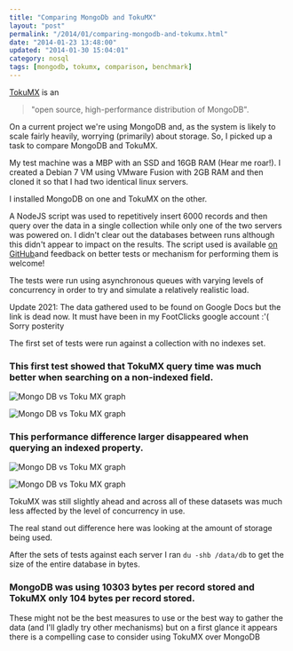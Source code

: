 ```yaml
---
title: "Comparing MongoDb and TokuMX"
layout: "post"
permalink: "/2014/01/comparing-mongodb-and-tokumx.html"
date: "2014-01-23 13:48:00"
updated: "2014-01-30 15:04:01"
category: nosql
tags: [mongodb, tokumx, comparison, benchmark]
---
```


[TokuMX](http://www.tokutek.com/tokumx-for-mongodb/) is an 

> "open source, high-performance distribution of MongoDB". 

On a current project we're using MongoDB and, as the system is likely to scale fairly heavily, worrying (primarily) about storage. So, I picked up a task to compare MongoDB and TokuMX.

<!--more-->

My test machine was a MBP with an SSD and 16GB RAM (Hear me roar!). I created a Debian 7 VM using VMware Fusion with 2GB RAM and then cloned it so that I had two identical linux servers.

I installed MongoDB on one and TokuMX on the other.

A NodeJS script was used to repetitively insert 6000 records and then query over the data in a single collection while only one of the two servers was powered on. I didn't clear out the databases between runs although this didn't appear to impact on the results. The script used is available [on GitHub](https://github.com/pauldambra/mongotest)and feedback on better tests or mechanism for performing them is welcome!

The tests were run using asynchronous queues with varying levels of concurrency in order to try and simulate a relatively realistic load. 

Update 2021: The data gathered used to be found on Google Docs but the link is dead now. It must have been in my FootClicks google account :'( Sorry posterity

The first set of tests were run against a collection with no indexes set.

### This first test showed that TokuMX query time was much better when searching on a non-indexed field.

![Mongo DB vs Toku MX graph](http://2.bp.blogspot.com/-VHYm1IS6ML4/UukQH1-OxNI/AAAAAAAAK0w/2TsX0rj48aE/s1600/chart_1.png)

![Mongo DB vs Toku MX graph](http://1.bp.blogspot.com/-Oi1_rzWdpTY/UukQH7w0qmI/AAAAAAAAK0s/nSYB97cQe2c/s1600/chart_2.png)

### This performance difference larger disappeared when querying an indexed property.

![Mongo DB vs Toku MX graph](http://3.bp.blogspot.com/-XdZ1UOxNU1M/UukQH1N4B9I/AAAAAAAAK0o/Vq-oyBG2Zwo/s1600/chart_3.png)

![Mongo DB vs Toku MX graph](http://1.bp.blogspot.com/-P5tL71I5HEY/UukQIZtcGYI/AAAAAAAAK1A/889-PAMtc0U/s1600/chart_4.png)

TokuMX was still slightly ahead and across all of these datasets was much less affected by the level of concurrency in use.

The real stand out difference here was looking at the amount of storage being used.

After the sets of tests against each server I ran `du -shb /data/db` to get the size of the entire database in bytes.

### MongoDB was using 10303 bytes per record stored and TokuMX only 104 bytes per record stored.

These might not be the best measures to use or the best way to gather the data (and I'll gladly try other mechanisms) but on a first glance it appears there is a compelling case to consider using TokuMX over MongoDB
